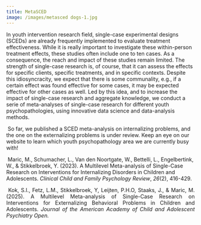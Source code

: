 ```yaml
---
title: MetaSCED
image: /images/metasced dogs-1.jpg
---
```

In youth intervention research field, single-case experimental designs (SCEDs) are already frequently implemented to evaluate treatment effectiveness. While it is really important to investigate these within-person treatment effects, these studies often include one to ten cases. As a consequence, the reach and impact of these studies remain limited. The strength of single-case research is, of course, that it can assess the effects for specific clients, specific treatments, and in specific contexts. Despite this idiosyncracity, we expect that there is some communality, e.g., if a certain effect was found effective for some cases, it may be expected effective for other cases as well. Led by this idea, and to increase the impact of single-case research and aggregate knowledge, we conduct a serie of meta-analyses of single-case research for different youth psychopathologies, using innovative data science and data-analysis methods.

 So far, we published a SCED meta-analysis on internalizing problems, and the one on the externalizing problems is under review. Keep an eye on our website to learn which youth psychopathology area we are currently busy with!

 Maric, M., Schumacher, L., Van den Noortgate, W., Bettelli, L., Engelbertink, W., & Stikkelbroek, Y. (2023). A Multilevel Meta-analysis of Single-Case Research on Interventions for Internalizing Disorders in Children and Adolescents. _Clinical Child and Family Psychology Review_, _26_(2), 416-429. 

<p style="text-align: justify">&nbsp;Kok, S.I., Fetz, L.M., Stikkelbroek, Y, Leijten, P.H.O, Staaks, J., &amp; Maric, M. (2025). A&nbsp;Multilevel Meta-analysis of Single-Case Research on Interventions for Externalizing Behavioral Problems in Children and Adolescents. <em>Journal of the American Academy of Child and Adolescent Psychiatry Open.</em></p>